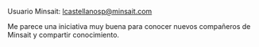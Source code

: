 Usuario Minsait: lcastellanosp@minsait.com

Me parece una iniciativa muy buena para conocer nuevos compañeros de Minsait y compartir conocimiento.
